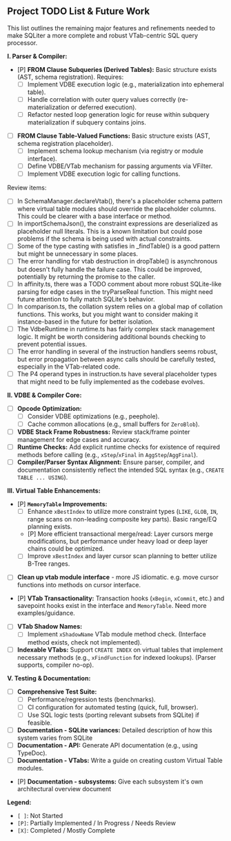 ## Project TODO List & Future Work

This list outlines the remaining major features and refinements needed to make SQLiter a more complete and robust VTab-centric SQL query processor.

**I. Parser & Compiler:**

*   [P] **FROM Clause Subqueries (Derived Tables):** Basic structure exists (AST, schema registration). Requires:
    *   [ ] Implement VDBE execution logic (e.g., materialization into ephemeral table).
    *   [ ] Handle correlation with outer query values correctly (re-materialization or deferred execution).
    *   [ ] Refactor nested loop generation logic for reuse within subquery materialization if subquery contains joins.
*   [ ] **FROM Clause Table-Valued Functions:** Basic structure exists (AST, schema registration placeholder).
    *   [ ] Implement schema lookup mechanism (via registry or module interface).
    *   [ ] Define VDBE/VTab mechanism for passing arguments via VFilter.
    *   [ ] Implement VDBE execution logic for calling functions.

Review items:

*   [ ] In SchemaManager.declareVtab(), there's a placeholder schema pattern where virtual table modules should override the placeholder columns. This could be clearer with a base interface or method.
*   [ ] In importSchemaJson(), the constraint expressions are deserialized as placeholder null literals. This is a known limitation but could pose problems if the schema is being used with actual constraints.
*   [ ] Some of the type casting with satisfies in _findTable() is a good pattern but might be unnecessary in some places.
*   [ ] The error handling for vtab destruction in dropTable() is asynchronous but doesn't fully handle the failure case. This could be improved, potentially by returning the promise to the caller.
*   [ ] In affinity.ts, there was a TODO comment about more robust SQLite-like parsing for edge cases in the tryParseReal function. This might need future attention to fully match SQLite's behavior.
*   [ ] In comparison.ts, the collation system relies on a global map of collation functions. This works, but you might want to consider making it instance-based in the future for better isolation.
*   [ ] The VdbeRuntime in runtime.ts has fairly complex stack management logic. It might be worth considering additional bounds checking to prevent potential issues.
*   [ ] The error handling in several of the instruction handlers seems robust, but error propagation between async calls should be carefully tested, especially in the VTab-related code.
*   [ ] The P4 operand types in instruction.ts have several placeholder types that might need to be fully implemented as the codebase evolves.

**II. VDBE & Compiler Core:**

*   [ ] **Opcode Optimization:**
    *   [ ] Consider VDBE optimizations (e.g., peephole).
    *   [ ] Cache common allocations (e.g., small buffers for `ZeroBlob`).
*   [ ] **VDBE Stack Frame Robustness:** Review stack/frame pointer management for edge cases and accuracy.
*   [ ] **Runtime Checks:** Add explicit runtime checks for existence of required methods before calling (e.g., `xStep`/`xFinal` in `AggStep`/`AggFinal`).
*   [ ] **Compiler/Parser Syntax Alignment:** Ensure parser, compiler, and documentation consistently reflect the intended SQL syntax (e.g., `CREATE TABLE ... USING`).

**III. Virtual Table Enhancements:**

*   [P] **`MemoryTable` Improvements:**
    *   [ ] Enhance `xBestIndex` to utilize more constraint types (`LIKE`, `GLOB`, `IN`, range scans on non-leading composite key parts). Basic range/EQ planning exists.
    *   [P] More efficient transactional merge/read: Layer cursors merge modifications, but performance under heavy load or deep layer chains could be optimized.
    *   [ ] Improve `xBestIndex` and layer cursor scan planning to better utilize B-Tree ranges.
*   [ ] **Clean up vtab module interface** - more JS idiomatic.  e.g. move cursor functions into methods on cursor interface.
*   [P] **VTab Transactionality:** Transaction hooks (`xBegin`, `xCommit`, etc.) and savepoint hooks exist in the interface and `MemoryTable`. Need more examples/guidance.
*   [ ] **VTab Shadow Names:**
    *   [ ] Implement `xShadowName` VTab module method check. (Interface method exists, check not implemented).
*   [ ] **Indexable VTabs:** Support `CREATE INDEX` on virtual tables that implement necessary methods (e.g., `xFindFunction` for indexed lookups). (Parser supports, compiler no-op).

**V. Testing & Documentation:**

*   [ ] **Comprehensive Test Suite:**
    *   [ ] Performance/regression tests (benchmarks).
    *   [ ] CI configuration for automated testing (quick, full, browser).
    *   [ ] Use SQL logic tests (porting relevant subsets from SQLite) if feasible.
*   [ ] **Documentation - SQLite variances:** Detailed description of how this system varies from SQLite
*   [ ] **Documentation - API:** Generate API documentation (e.g., using TypeDoc).
*   [ ] **Documentation - VTabs:** Write a guide on creating custom Virtual Table modules.
*   [P] **Documentation - subsystems:** Give each subsystem it's own architectural overview document

**Legend:**
*   `[ ]`: Not Started
*   `[P]`: Partially Implemented / In Progress / Needs Review
*   `[X]`: Completed / Mostly Complete
